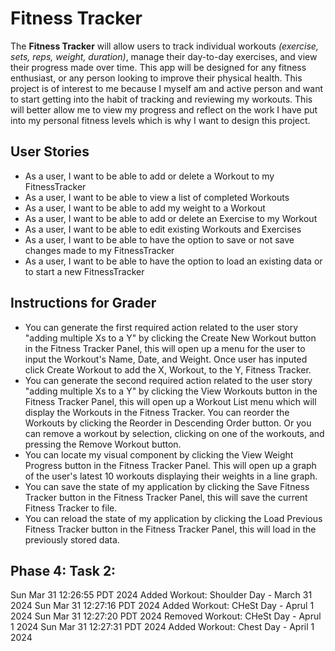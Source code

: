 # Fitness Tracker

The **Fitness Tracker** will allow users to track individual workouts *(exercise, sets, reps, weight, duration)*, 
manage their day-to-day exercises, and view their progress made over time. 
This app will be designed for any fitness enthusiast, or any person looking to improve their physical health.
This project is of interest to me because I myself am and active person and want to start getting into the habit of
tracking and reviewing my workouts. This will better allow me to view my progress and reflect on the work I have
put into my personal fitness levels which is why I want to design this project.


## User Stories

- As a user, I want to be able to add or delete a Workout to my FitnessTracker
- As a user, I want to be able to view a list of completed Workouts
- As a user, I want to be able to add my weight to a Workout
- As a user, I want to be able to add or delete an Exercise to my Workout
- As a user, I want to be able to edit existing Workouts and Exercises
- As a user, I want to be able to have the option to save or not save changes made to my FitnessTracker
- As a user, I want to be able to have the option to load an existing data or to start a new FitnessTracker


## Instructions for Grader

- You can generate the first required action related to the user story "adding multiple Xs to a Y" by clicking the Create New Workout button in the Fitness Tracker Panel, this will open up a menu for the user to input the Workout's Name, Date, and Weight. Once user has inputed click Create Workout to add the X, Workout, to the Y,  Fitness Tracker.
- You can generate the second required action related to the user story "adding multiple Xs to a Y" by clicking the View Workouts button in the Fitness Tracker Panel, this will open up a Workout List menu which will display the Workouts in the Fitness Tracker. You can reorder the Workouts by clicking the Reorder in Descending Order button. Or you can remove a workout by selection, clicking on one of the workouts, and pressing the Remove Workout button.
- You can locate my visual component by clicking the View Weight Progress button in the Fitness Tracker Panel. This will open up a graph of the user's latest 10 workouts displaying their weights in a line graph.
- You can save the state of my application by clicking the Save Fitness Tracker button in the Fitness Tracker Panel, this will save the current Fitness Tracker to file.
- You can reload the state of my application by clicking the Load Previous Fitness Tracker button in the Fitness Tracker Panel, this will load in the previously stored data.


## Phase 4: Task 2:

Sun Mar 31 12:26:55 PDT 2024
Added Workout: Shoulder Day - March 31 2024
Sun Mar 31 12:27:16 PDT 2024
Added Workout: CHeSt Day  - Aprul 1 2024
Sun Mar 31 12:27:20 PDT 2024
Removed Workout: CHeSt Day  - Aprul 1 2024
Sun Mar 31 12:27:31 PDT 2024
Added Workout: Chest Day - April 1 2024
